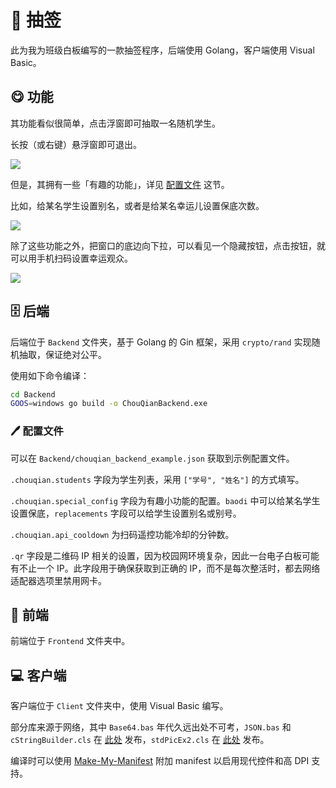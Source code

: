 # 🔄 抽签

此为我为班级白板编写的一款抽签程序，后端使用 Golang，客户端使用 Visual Basic。

## 😋 功能

其功能看似很简单，点击浮窗即可抽取一名随机学生。

长按（或右键）悬浮窗即可退出。

![](https://imgsrc.baidu.com/forum/pic/item/f31fbe096b63f624121f85cec244ebf81b4ca3b9.jpg)

但是，其拥有一些「有趣的功能」，详见 [配置文件](#🖊️%20配置文件) 这节。

比如，给某名学生设置别名，或者是给某名幸运儿设置保底次数。

![](https://imgsrc.baidu.com/forum/pic/item/9358d109b3de9c8208d945422981800a18d843bb.jpg)

除了这些功能之外，把窗口的底边向下拉，可以看见一个隐藏按钮，点击按钮，就可以用手机扫码设置幸运观众。

![](https://imgsrc.baidu.com/forum/pic/item/ac345982b2b7d0a2ae73b8508eef76094a369a41.jpg)


## 🗄️ 后端

后端位于 `Backend` 文件夹，基于 Golang 的 Gin 框架，采用 `crypto/rand` 实现随机抽取，保证绝对公平。

使用如下命令编译：

```bash
cd Backend
GOOS=windows go build -o ChouQianBackend.exe
```

### 🖊️ 配置文件

可以在 `Backend/chouqian_backend_example.json` 获取到示例配置文件。

`.chouqian.students` 字段为学生列表，采用 `["学号", "姓名"]` 的方式填写。

`.chouqian.special_config`  字段为有趣小功能的配置。`baodi` 中可以给某名学生设置保底，`replacements` 字段可以给学生设置别名或别号。

`.chouqian.api_cooldown` 为扫码遥控功能冷却的分钟数。

`.qr` 字段是二维码 IP 相关的设置，因为校园网环境复杂，因此一台电子白板可能有不止一个 IP。此字段用于确保获取到正确的 IP，而不是每次整活时，都去网络适配器选项里禁用网卡。

## 📝 前端

前端位于 `Frontend` 文件夹中。

## 💻 客户端

客户端位于 `Client` 文件夹中，使用 Visual Basic 编写。

部分库来源于网络，其中 `Base64.bas` 年代久远出处不可考，`JSON.bas` 和 `cStringBuilder.cls` 在 [此处](https://www.ediy.co.nz/vbjson-json-parser-library-in-vb6-xidc55680.html) 发布，`stdPicEx2.cls` 在 [此处](https://www.vbforums.com/showthread.php?860333-vb6-Enhancing-VB-s-StdPicture-Object-to-Support-GDI&p=5272035#post5272035) 发布。

编译时可以使用 [Make-My-Manifest](https://github.com/froque/Make-My-Manifest) 附加 manifest 以启用现代控件和高 DPI 支持。
